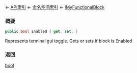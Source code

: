 ← [API索引](Api-Index) ← [命名空间索引](Namespace-Index) ← [IMyFunctionalBlock](Sandbox.ModAPI.Ingame.IMyFunctionalBlock)

### 概要

```csharp
public bool Enabled { get; set; }
```

Represents terminal gui toggle. Gets or sets if block is Enabled

### 返回

[bool](https://docs.microsoft.com/en-us/dotnet/api/System.Boolean?view=netframework-4.6)

